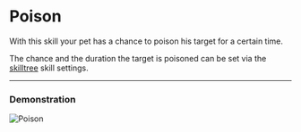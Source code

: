 # Poison

With this skill your pet has a chance to poison his target for a certain time.

The chance and the duration the target is poisoned can be set via the [skilltree](skilltrees) skill settings.

----

### Demonstration

![Poison](/wiki/images/skills/poison.gif)